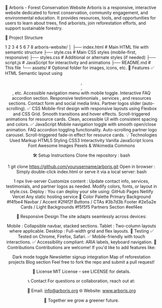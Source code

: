 🌳 Arboris - Forest Conservation Website
Arboris is a responsive, interactive website dedicated to forest conservation, community engagement, and environmental education. It provides resources, tools, and opportunities for users to learn about trees, find arborists, join reforestation efforts, and support sustainable forestry.

📁 Project Structure


1
2
3
4
5
6
7
8
arboris-website/
│
├── index.html              # Main HTML file with semantic structure
├── style.css               # Main CSS styles (mobile-first, responsive)
├── styles.css              # Additional or alternate styles (if needed)
├── script.js               # JavaScript for interactivity and animations
├── README.md               # This file
└── assets/                 # Optional folder for images, icons, etc.
🧱 Features
✅ HTML
Semantic layout using <header>, <section>, <footer>, etc.
Accessible navigation menu with mobile toggle.
Interactive FAQ accordion section.
Responsive testimonials , services , and resources sections.
Contact form and social media links.
Partner logos slider (auto-scrolling).
✅ CSS
Mobile-first design with responsive layouts using Flexbox and CSS Grid.
Smooth transitions and hover effects.
Scroll-triggered animations for resource cards.
Clean, accessible UI with consistent spacing and colors.
✅ JavaScript
Mobile navigation toggle with smooth open/close animation.
FAQ accordion toggling functionality.
Auto-scrolling partner logo carousel.
Scroll-triggered fade-in effect for resource cards.
💡 Technologies Used
Markup
HTML5
Styling
CSS3
Interactivity
Vanilla JavaScript
Icons
Font Awesome
Images
Pexels & Wikimedia Commons

🛠️ Setup Instructions
Clone the repository :
bash


1
git clone https://github.com/yourusername/arboris.git 
Open in browser :
Simply double-click index.html or serve it via a local server:
bash


1
npx live-server
Customize content :
Update contact info, services, testimonials, and partner logos as needed.
Modify colors, fonts, or layout in style.css.
Deploy :
You can deploy your site using:
GitHub Pages
Netlify
Vercel
Any static hosting service
🎨 Color Palette
Primary Background
#f4fbe4
Navbar / Accent
#2f4f2f
Buttons / CTAs
#3b7d3b
Footer
#2e5a2e
Cards / Light Backgrounds
#f5f5f5
Partners Section
#eef4ee

📱 Responsive Design
The site adapts seamlessly across devices:

Mobile : Collapsible navbar, stacked sections.
Tablet : Two-column layouts where applicable.
Desktop : Full-width grid and flex layouts.
🧪 Testing
✅ Tested on Chrome, Firefox, Safari.
✅ Mobile-friendly with touch interactions.
✅ Accessibility compliant: ARIA labels, keyboard navigation.
🤝 Contributions
Contributions are welcome! If you'd like to add features like:

Dark mode toggle
Newsletter signup integration
Map of reforestation projects
Blog section
Feel free to fork the repo and submit a pull request!

📄 License
MIT License – see LICENSE for details.

📞 Contact
For questions or collaboration, reach out at:

📧 Email: info@arboris.org
🌐 Website: www.arboris.org

🌱 Together we grow a greener future.